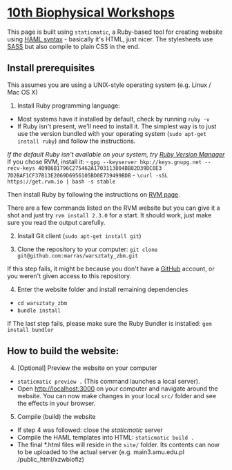 # [10th Biophysical Workshops](http://www.staff.amu.edu.pl/~zbm/xzwbiofiz/)

This page is built using `staticmatic`, a Ruby-based tool for creating website
using [HAML syntax](http://haml.info/) - basically it's HTML, just nicer. The
stylesheets use [SASS](http://sass-lang.com/) but also compile to plain CSS in
the end.

## Install prerequisites

This assumes you are using a UNIX-style operating system (e.g. Linux / Mac OS X)

1. Install Ruby programming language:
  - Most systems have it installed by default, check by running `ruby -v`
  - If Ruby isn't present, we'll need to install it. The simplest way is to just use the version bundled with your operating
    system (`sudo apt-get install ruby`) and follow the instructions.

  *If the default Ruby isn't available on your system, try [Ruby Version Manager](http://rvm.io/)*
  If you chose RVM, install it:
    - `gpg --keyserver hkp://keys.gnupg.net --recv-keys 409B6B1796C275462A1703113804BB82D39DC0E3 7D2BAF1CF37B13E2069D6956105BD0E739499BDB`
    - `\curl -sSL https://get.rvm.io | bash -s stable`

  Then install Ruby by following the instructions on [RVM page](http://rvm.io/rubies/installing).

  There are a few commands listed on the RVM website but you can give it a shot and just try
  `rvm install 2.3.0` for a start. It should work, just make sure you read the
  output carefully.

2. Install Git client (`sudo apt-get install git`)

3. Clone the repository to your computer: `git clone git@github.com:marras/warsztaty_zbm.git`

If this step fails, it might be because you don't have
a [GitHub](http://github.com) account, or you weren't given access to this
repository.

4. Enter the website folder and install remaining dependencies
  - `cd warsztaty_zbm`
  - `bundle install`

If The last step fails, please make sure the Ruby Bundler is installed:
`gem install bundler`

## How to build the website:

4. [Optional] Preview the website on your computer
  - `staticmatic preview .` (This command launches a local server).
  - Open [http://localhost:3000](http://localhost:3000) on your computer and
    navigate around the website. You can now make changes in your local `src/`
    folder and see the effects in your browser.

5. Compile (build) the website
  - If step 4 was followed: close the _staticmatic_ server
  - Compile the HAML templates into HTML: `staticmatic build .`
  - The final *.html files will reside in the `site/` folder. Its contents can now to be uploaded to the actual server (e.g. main3.amu.edu.pl /public_html/xzwbiofiz)